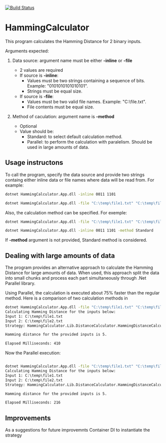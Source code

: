 [![Build Status](https://travis-ci.org/diogoap82/HammingCalculator.svg?branch=master)](https://travis-ci.org/diogoap82/HammingCalculator)

# HammingCalculator

This program calculates the Hamming Distance for 2 binary inputs.

Arguments expected:

1. Data source: argument name must be either **-inline** or **-file**
	 - 2 values are required
	 - If source is **-inline**:
		 - Values must be two strings containing a sequence of bits. Example: "0101010101010101".
		 - Strings must be equal size.
	 - If source is **-file**:
		 - Values must be two valid file names. Example: "C:\file.txt".
		 - File contents must be equal size.
            
2. Method of caculation: argument name is **-method**
	 - Optional
	 - Value should be:
		 - Standard: to select default calculation method.
		 - Parallel: to perform the calculation with paralelism. Should be used in large amounts of data.

## Usage instructons

To call the program, specify the data source and provide two strings containg either inline data or file names where data will be read from. For example:

```bat
dotnet HammingCalculator.App.dll -inline 0011 1101
```
```bat
dotnet HammingCalculator.App.dll -file "C:\temp\file1.txt" "C:\temp\file2.txt"
```
Also, the calculation method can be specified. For exemple:
```bat
dotnet HammingCalculator.App.dll -file "C:\temp\file1.txt" "C:\temp\file2.txt" -method Parallel
```
```bat
dotnet HammingCalculator.App.dll -inline 0011 1101 -method Standard
```
If **-method** argument is not provided, Standard method is considered.

## Dealing with large amounts of data

The program provides an alternative approach to calculate the Hamming Distance for large amounts of data. When used, this approach split the data into small chunks and process each part simultaneously through .Net Parallel library.

Using Parallel, the calculation is executed about 75% faster than the regular method. 
Here is a comparison of two calculation methods in 

```bat
dotnet HammingCalculator.App.dll -file "C:\temp\file1.txt" "C:\temp\file2.txt" -method Standard
Calculating Hamming Distance for the inputs below:
Input 1: C:\temp\file1.txt
Input 2: C:\temp\file2.txt
Strategy: HammingCalculator.Lib.DistanceCalculator.HammingDistanceCalculatorStandard

Hamming distance for the provided inputs is 5.

Elapsed Milliseconds: 410
```
Now the Parallel execution:
```bat

dotnet HammingCalculator.App.dll -file "C:\temp\file1.txt" "C:\temp\file2.txt" -method Parallel
Calculating Hamming Distance for the inputs below:
Input 1: C:\temp\file1.txt
Input 2: C:\temp\file2.txt
Strategy: HammingCalculator.Lib.DistanceCalculator.HammingDistanceCalculatorParallel

Hamming distance for the provided inputs is 5.

Elapsed Milliseconds: 216
```

## Improvements

As a suggestions for future improvemnts 
Container DI to instantiate the strategy